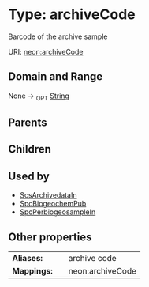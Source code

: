 
# Type: archiveCode


Barcode of the archive sample

URI: [neon:archiveCode](https://data.neonscience.org/archiveCode)


## Domain and Range

None ->  <sub>OPT</sub> [String](types/String.md)

## Parents


## Children


## Used by

 * [ScsArchivedataIn](ScsArchivedataIn.md)
 * [SpcBiogeochemPub](SpcBiogeochemPub.md)
 * [SpcPerbiogeosampleIn](SpcPerbiogeosampleIn.md)

## Other properties

|  |  |  |
| --- | --- | --- |
| **Aliases:** | | archive code |
| **Mappings:** | | neon:archiveCode |

